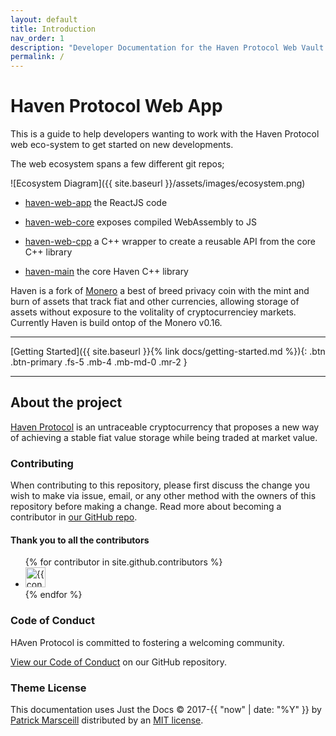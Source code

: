 ```yaml
---
layout: default
title: Introduction
nav_order: 1
description: "Developer Documentation for the Haven Protocol Web Vault."
permalink: /
---
```


# Haven Protocol Web App
This is a guide to help developers wanting to work with the Haven Protocol web eco-system to get started on new developments.

The web ecosystem spans a few different git repos;

![Ecosystem Diagram]({{ site.baseurl }}/assets/images/ecosystem.png)

- [haven-web-app](https://github.com/haven-protocol-org/haven-web-app) the ReactJS code

- [haven-web-core](https://github.com/haven-protocol-org/haven-web-core) exposes compiled WebAssembly to JS 

- [haven-web-cpp](https://github.com/haven-protocol-org/haven-web-cpp) a C++ wrapper to create a reusable API from the core C++ library

- [haven-main](https://github.com/haven-protocol-org/haven-main) the core Haven C++ library


Haven is a fork of [Monero](https://www.getmonero.org/) a best of breed privacy coin with the mint and burn of assets that track fiat and other currencies, allowing storage of assets without exposure to the volitality of cryptocurrenciey markets.
Currently Haven is build ontop of the Monero v0.16.



---
[Getting Started]({{ site.baseurl }}{% link docs/getting-started.md %}){: .btn .btn-primary .fs-5 .mb-4 .mb-md-0 .mr-2 }

---

## About the project

[Haven Protocol](https://havenprotocol.org) is an untraceable cryptocurrency that proposes a new way of achieving a stable fiat value storage while being traded at market value.


### Contributing

When contributing to this repository, please first discuss the change you wish to make via issue,
email, or any other method with the owners of this repository before making a change. Read more about becoming a contributor in [our GitHub repo](https://github.com/haven-protocol-org/tbc#contributing).

#### Thank you to all the contributors

<ul class="list-style-none">
{% for contributor in site.github.contributors %}
  <li class="d-inline-block mr-1">
     <a href="{{ contributor.html_url }}"><img src="{{ contributor.avatar_url }}" width="32" height="32" alt="{{ contributor.login }}"/></a>
  </li>
{% endfor %}
</ul>

### Code of Conduct

HAven Protocol is committed to fostering a welcoming community.

[View our Code of Conduct](https://github.com/haven-protocol-org/tbc/CODE_OF_CONDUCT.md) on our GitHub repository.

### Theme License

This documentation uses Just the Docs &copy; 2017-{{ "now" | date: "%Y" }} by [Patrick Marsceill](http://patrickmarsceill.com) distributed by an [MIT license](https://github.com/pmarsceill/just-the-docs/tree/master/LICENSE.txt).